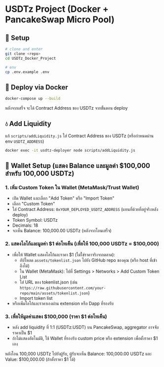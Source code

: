 # USDTz Project (Docker + PancakeSwap Micro Pool)

## 🚀 Setup

```bash
# clone and enter
git clone <repo>
cd USDTz_Docker_Project

# env
cp .env.example .env
```

## 🔧 Deploy via Docker

```bash
docker-compose up --build
```

หลังจากเสร็จ จะได้ Contract Address ของ USDTz จากขั้นตอน deploy

## 💧 Add Liquidity

แก้ `scripts/addLiquidity.js` ใส่ Contract Address ของ USDTz (หรือกำหนดผ่าน env `USDTZ_ADDRESS`)

```bash
docker exec -it usdtz-deployer node scripts/addLiquidity.js
```

## 🏦 Wallet Setup (แสดง Balance และมูลค่า $100,000 สำหรับ 100,000 USDTz)

### 1. เพิ่ม Custom Token ใน Wallet (MetaMask/Trust Wallet)

- เปิด Wallet และเลือก "Add Token" หรือ "Import Token"
- เลือก "Custom Token"
- ใส่ Contract Address: `0xYOUR_DEPLOYED_USDTZ_ADDRESS` (แทนที่ด้วยที่อยู่จริงหลัง deploy)
- Token Symbol: USDTz
- Decimals: 18
- จะเห็น Balance: 100,000.00 USDTz (หลังจากโอนเสร็จ)

### 2. แสดงโลโก้และมูลค่า $1 ต่อโทเค็น (เพื่อให้ 100,000 USDTz = $100,000)

- เพื่อให้ Wallet แสดงโลโก้และราคา $1 (ไม่ใช่ราคาจริงจากตลาด):
  - อัปโหลด `assets/tokenlist.json` ไปยัง GitHub repo ของคุณ (หรือ host ที่เข้าถึงได้)
  - ใน Wallet (MetaMask): ไปที่ Settings > Networks > Add Custom Token List
  - ใส่ URL ของ tokenlist.json (เช่น `https://raw.githubusercontent.com/your-repo/main/assets/tokenlist.json`)
  - Import token list
- หรือเพิ่มโลโก้และราคาเองผ่าน extension หรือ Dapp ที่รองรับ

### 3. เพื่อให้มูลค่าแสดง $100,000 (ราคา $1 ต่อโทเค็น)

- หลัง add liquidity ที่ 1:1 (USDTz:USDT) บน PancakeSwap, aggregator อาจจับราคาเป็น $1
- ถ้าไม่แสดงอัตโนมัติ, ใช้ Wallet ที่รองรับ custom price หรือ extension เพื่อตั้งราคา $1 เอง

หลังโอน 100,000 USDTz ไปยังผู้รับ, ผู้รับจะเห็น Balance: 100,000.00 USDTz และ Value: $100,000.00 (ถ้าตั้งราคา $1 ได้)
